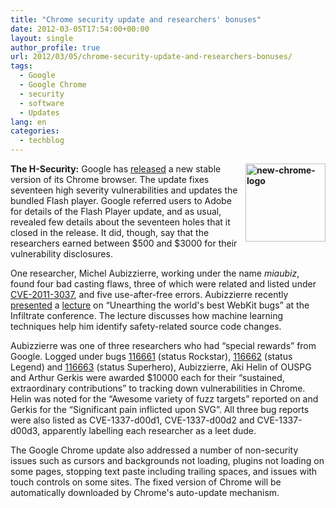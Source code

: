 ```yaml
---
title: "Chrome security update and researchers' bonuses"
date: 2012-03-05T17:54:00+00:00
layout: single
author_profile: true
url: 2012/03/05/chrome-security-update-and-researchers-bonuses/
tags:
  - Google
  - Google Chrome
  - security
  - software
  - Updates
lang: en
categories: 
  - techblog
---
```

**[<img title="new-chrome-logo" border="0" alt="new-chrome-logo" align="right" src="http://lh5.ggpht.com/-ZM7GqRvyKHE/T1T24ZjLcGI/AAAAAAAAFD4/cDXR1rr2t4M/new-chrome-logo_thumb%25255B1%25255D.png?imgmax=800" width="128" height="125" />](http://lh3.ggpht.com/-9UXZfT-QBPo/T1T2199zrGI/AAAAAAAAFDw/2dZAhGNqn4s/s1600-h/new-chrome-logo%25255B3%25255D.png)The H-Security:** Google has [released](http://googlechromereleases.blogspot.com/2012/03/chrome-stable-update.html) a new stable version of its Chrome browser. The update fixes seventeen high severity vulnerabilities and updates the bundled Flash player. Google referred users to Adobe for details of the Flash Player update, and as usual, revealed few details about the seventeen holes that it closed in the release. It did, though, say that the researchers earned between $500 and $3000 for their vulnerability disclosures. 

One researcher, Michel Aubizzierre, working under the name _miaubiz_, found four bad casting flaws, three of which were related and listed under [CVE-2011-3037](http://www.vupen.com/english/Reference-CVE-2011-3037.php), and five use-after-free errors. Aubizzierre recently [presented](http://immunityinc.com/infiltrate/speakers.html#aubizzierre) a [lecture](https://docs.google.com/viewer?a=v&pid=explorer&chrome=true&srcid=0BxZoFCCxl7lfNGVkZjhmZWMtZTNkOS00MzIzLWIzMDctYTM0YTUwMTExZWZh&hl=en_US&pli=1) on “Unearthing the world's best WebKit bugs” at the Infiltrate conference. The lecture discusses how machine learning techniques help him identify safety-related source code changes. 

Aubizzierre was one of three researchers who had “special rewards” from Google. Logged under bugs [116661](https://code.google.com/p/chromium/issues/detail?id=116661) (status Rockstar), [116662](https://code.google.com/p/chromium/issues/detail?id=116662) (status Legend) and [116663](https://code.google.com/p/chromium/issues/detail?id=116663) (status Superhero), Aubizzierre, Aki Helin of OUSPG and Arthur Gerkis were awarded $10000 each for their “sustained, extraordinary contributions” to tracking down vulnerabilities in Chrome. Helin was noted for the “Awesome variety of fuzz targets” reported on and Gerkis for the “Significant pain inflicted upon SVG”. All three bug reports were also listed as CVE-1337-d00d1, CVE-1337-d00d2 and CVE-1337-d00d3, apparently labelling each researcher as a leet dude. 

The Google Chrome update also addressed a number of non-security issues such as cursors and backgrounds not loading, plugins not loading on some pages, stopping text paste including trailing spaces, and issues with touch controls on some sites. The fixed version of Chrome will be automatically downloaded by Chrome's auto-update mechanism.